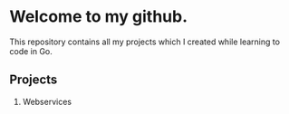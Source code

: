 # Welcome to my github.

This repository contains all my projects which I created while learning to code in Go.

## Projects

1. Webservices
